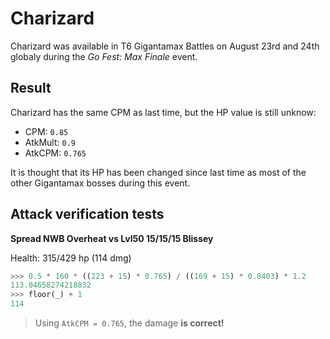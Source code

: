 # Charizard

Charizard was available in T6 Gigantamax Battles on August 23rd and 24th globaly during the *Go Fest: Max Finale* event.

## Result

Charizard has the same CPM as last time, but the HP value is still unknow:

- CPM: `0.85`
- AtkMult: `0.9`
- AtkCPM: `0.765`

It is thought that its HP has been changed since last time as most of the other Gigantamax bosses during this event.

## Attack verification tests

**Spread NWB Overheat vs Lvl50 15/15/15 Blissey**

Health: 315/429 hp (114 dmg)

```python
>>> 0.5 * 160 * ((223 + 15) * 0.765) / ((169 + 15) * 0.8403) * 1.2
113.04658274218832
>>> floor(_) + 1
114
```

> Using `AtkCPM = 0.765`, the damage **is correct!**
